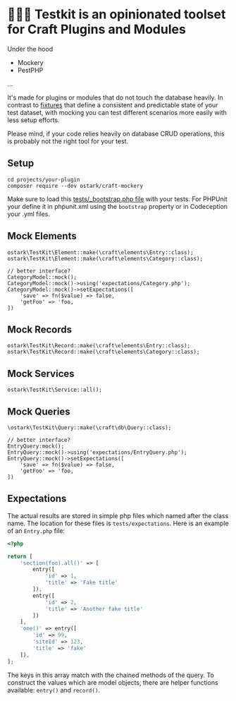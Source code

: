 # 🦠🧑‍🔬 Testkit is an opinionated toolset for Craft Plugins and Modules 

Under the hood 

* Mockery
* PestPHP

...

It's made for plugins or modules that do not touch the database heavily. In contrast to [fixtures](https://craftcms.com/docs/3.x/testing/testing-craft/fixtures.html) that define a consistent and predictable state of your test dataset, with mocking you can test different scenarios more easily with less setup efforts.

Please mind, if your code relies heavily on database CRUD operations, this is probably not the right tool for your test.

## Setup 

```
cd projects/your-plugin
composer require --dev ostark/craft-mockery
```

Make sure to load this [tests/_bootstrap.php file](_bootstrap.example.php) with your tests. For PHPUnit your define it in phpunit.xml using the `bootstrap` property or in Codeception your .yml files.

## Mock Elements

```
ostark\TestKit\Element::make(\craft\elements\Entry::class);
ostark\TestKit\Element::make(\craft\elements\Category::class);

// better interface?
CategoryModel::mock();
CategoryModel::mock()->using('expectations/Category.php');
CategoryModel::mock()->setExpectations([
    'save' => fn($value) => false,
    'getFoo' => 'foo,  
])

```

## Mock Records

```
ostark\TestKit\Record::make(\craft\elements\Entry::class);
ostark\TestKit\Record::make(\craft\elements\Category::class);
```

## Mock Services  

```
ostark\TestKit\Service::all();
```


## Mock Queries  

```
\ostark\TestKit\Query::make(\craft\db\Query::class);

// better interface?
EntryQuery:mock();
EntryQuery::mock()->using('expectations/EntryQuery.php');
EntryQuery::mock()->setExpectations([
    'save' => fn($value) => false,
    'getFoo' => 'foo,  
])

```

## Expectations

The actual results are stored in simple php files which named after the class name.
The location for these files is `tests/expectations`. Here is an example of an `Entry.php` file:

```php
<?php

return [
    'section(foo).all()' => [
        entry([
            'id' => 1,
            'title' => 'Fake title'
        ]),
        entry([
            'id' => 2,
            'title' => 'Another fake title'
        ])
    ],
    'one()' => entry([
        'id' => 99,
        'siteId' => 123,
        'title' => 'fake'
    ]),
];
```

The keys in this array match with the chained methods of the query. To construct the values which are model objects, there are helper functions available:
`entry()` and `record()`.
